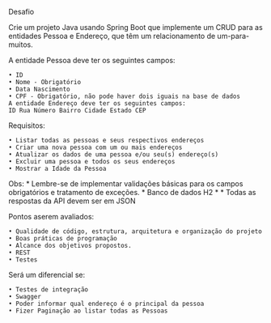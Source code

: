 Desafio

Crie um projeto Java usando Spring Boot que implemente um CRUD para as 
entidades Pessoa e Endereço, que têm um relacionamento de um-para-muitos.

A entidade Pessoa deve ter os seguintes campos:

    • ID
    • Nome - Obrigatório
    • Data Nascimento
    • CPF - Obrigatório, não pode haver dois iguais na base de dados
    A entidade Endereço deve ter os seguintes campos:
    ID Rua Número Bairro Cidade Estado CEP

Requisitos:

    • Listar todas as pessoas e seus respectivos endereços
    • Criar uma nova pessoa com um ou mais endereços
    • Atualizar os dados de uma pessoa e/ou seu(s) endereço(s)
    • Excluir uma pessoa e todos os seus endereços
    • Mostrar a Idade da Pessoa

Obs: * Lembre-se de implementar validações básicas para os campos obrigatórios e 
tratamento de exceções. * Banco de dados H2 * * Todas as respostas da API devem 
ser em JSON

Pontos aserem avaliados:

    • Qualidade de código, estrutura, arquitetura e organização do projeto
    • Boas práticas de programação
    • Alcance dos objetivos propostos.
    • REST
    • Testes

Será um diferencial se:

    • Testes de integração
    • Swagger
    • Poder informar qual endereço é o principal da pessoa
    • Fizer Paginação ao listar todas as Pessoas